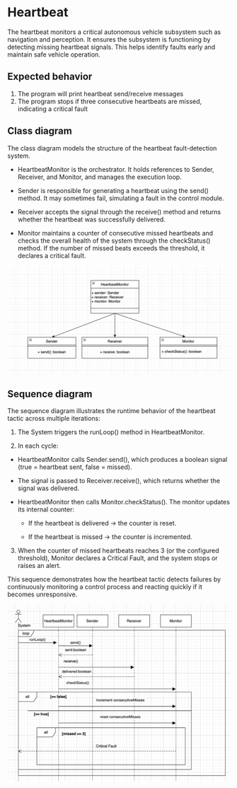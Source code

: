 # Heartbeat
The heartbeat monitors a critical autonomous vehicle subsystem such as navigation and perception. It ensures the subsystem is functioning by detecting missing heartbeat signals. This helps identify faults early and maintain safe vehicle operation.

## Expected behavior
1. The program will print heartbeat send/receive messages
2. The program stops if three consecutive heartbeats are missed, indicating a critical fault

## Class diagram

The class diagram models the structure of the heartbeat fault-detection system.

* HeartbeatMonitor is the orchestrator. It holds references to Sender, Receiver, and Monitor, and manages the execution loop.

* Sender is responsible for generating a heartbeat using the send() method. It may sometimes fail, simulating a fault in the control module.

* Receiver accepts the signal through the receive() method and returns whether the heartbeat was successfully delivered.

* Monitor maintains a counter of consecutive missed heartbeats and checks the overall health of the system through the checkStatus() method. If the number of missed beats exceeds the threshold, it declares a critical fault.

![Class Diagram](Heartbeat_Class.png)

## Sequence diagram

The sequence diagram illustrates the runtime behavior of the heartbeat tactic across multiple iterations:

1. The System triggers the runLoop() method in HeartbeatMonitor.

2. In each cycle:

* HeartbeatMonitor calls Sender.send(), which produces a boolean signal (true = heartbeat sent, false = missed).

* The signal is passed to Receiver.receive(), which returns whether the signal was delivered.

* HeartbeatMonitor then calls Monitor.checkStatus(). The monitor updates its internal counter:

    - If the heartbeat is delivered → the counter is reset.

    - If the heartbeat is missed → the counter is incremented.

3. When the counter of missed heartbeats reaches 3 (or the configured threshold), Monitor declares a Critical Fault, and the system stops or raises an alert.

This sequence demonstrates how the heartbeat tactic detects failures by continuously monitoring a control process and reacting quickly if it becomes unresponsive.

![Sequence Diagram](Heartbeat_Sequence.png)
